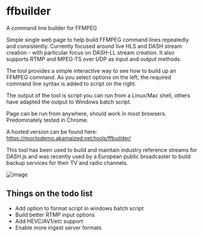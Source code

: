 # ffbuilder
A command line builder for FFMPEG

Simple single web page to help build FFMPEG command lines repeatedly and consistently.
Currently focused around live HLS and DASH stream creation - with particular focus on DASH-LL stream creation.
It also supports RTMP and MPEG-TS over UDP as input and output methods.

The tool provides a simple interactive way to see how to build up an FFMPEG command.
As you select options on the left, the required command line syntax is added to script on the right.

The output of the tool is script you can run from a Linux/Mac shell, others have adapted the output to Windows batch script.

Page can be run from anywhere, should work in most browsers. Predominately tested in Chrome. 

A hosted version can be found here: https://moctodemo.akamaized.net/tools/ffbuilder/

This tool has been used to build and maintain industry reference streams for DASH.js and was recently used by a European public broadcaster to build backup services for their TV and radio channels.

![image](https://user-images.githubusercontent.com/16843500/135630604-71ddba11-8dbb-41cd-b4ff-e9fedc252a25.png)

## Things on the todo list

- Add option to format script in windows batch script
- Build better RTMP input options
- Add HEVC/AV1/etc support
- Enable more ingest server formats
